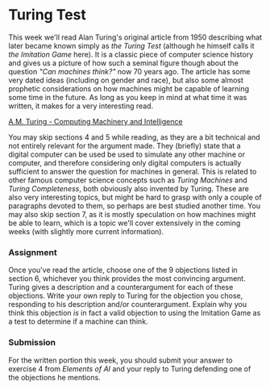 
# Turing Test

This week we'll read Alan Turing's original article from 1950 describing what
later became known simply as *the Turing Test* (although he himself calls it
*the Imitation Game* here). It is a classic piece of computer science history
and gives us a picture of how such a seminal figure though about the question
*"Can machines think?"* now 70 years ago. The article has some very dated ideas
(including on gender and race), but also some almost prophetic considerations
on how machines might be capable of learning some time in the future. As long
as you keep in mind at what time it was written, it makes for a very
interesting read.

[A.M. Turing - Computing Machinery and Intelligence](turing_test.pdf)

You may skip sections 4 and 5 while reading, as they are a bit technical and
not entirely relevant for the argument made. They (briefly) state that a
digital computer can be used be used to simulate any other machine or computer,
and therefore considering only digital computers is actually sufficient to
answer the question for machines in general. This is related to other famous
computer science concepts such as *Turing Machines* and *Turing
Completeness*, both obviously also invented by Turing. These are also very
interesting topics, but might be hard to grasp with only a couple of paragraphs
devoted to them, so perhaps are best studied another time. You may also skip
section 7, as it is mostly speculation on how machines might be able to learn,
which is a topic we'll cover extensively in the coming weeks (with slightly
more current information).

### Assignment

Once you've read the article, choose one of the 9 objections listed in section
6, whichever you think provides the most convincing argument. Turing gives a
description and a counterargument for each of these objections. Write your own
reply to Turing for the objection you chose, responding to his description
and/or counterargument. Explain why you think this objection *is* in fact a
valid objection to using the Imitation Game as a test to determine if a machine
can think.

### Submission

For the written portion this week, you should submit your answer to exercise 4
from *Elements of AI* and your reply to Turing defending one of the objections
he mentions.

